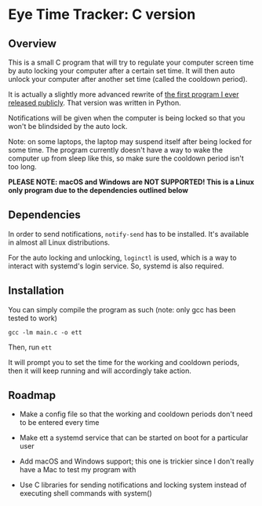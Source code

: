 # Eye Time Tracker: C version

## Overview

This is a small C program that will try to regulate your computer screen time by auto locking your computer after a certain set time. It will then auto unlock your computer after another set time (called the cooldown period).

It is actually a slightly more advanced rewrite of [the first program I ever released publicly](https://github.com/gotlougit/ett). That version was written in Python.

Notifications will be given when the computer is being locked so that you won't be blindsided by the auto lock.

Note: on some laptops, the laptop may suspend itself after being locked for some time. The program currently doesn't have a way to wake
the computer up from sleep like this, so make sure the cooldown period isn't too long.

**PLEASE NOTE: macOS and Windows are NOT SUPPORTED! This is a Linux only program due to the dependencies outlined below**

## Dependencies

In order to send notifications, ```notify-send``` has to be installed. It's available in almost all Linux distributions.

For the auto locking and unlocking, ```loginctl``` is used, which is a way to interact with systemd's login service. So, systemd is also required.

## Installation

You can simply compile the program as such (note: only gcc has been tested to work)

```gcc -lm main.c -o ett```

Then, run ```ett```

It will prompt you to set the time for the working and cooldown periods, then it will keep running and will accordingly take action.

## Roadmap

- Make a config file so that the working and cooldown periods don't need to be entered every time

- Make ett a systemd service that can be started on boot for a particular user

- Add macOS and Windows support; this one is trickier since I don't really have a Mac to test my program with

- Use C libraries for sending notifications and locking system instead of executing shell commands with system()
